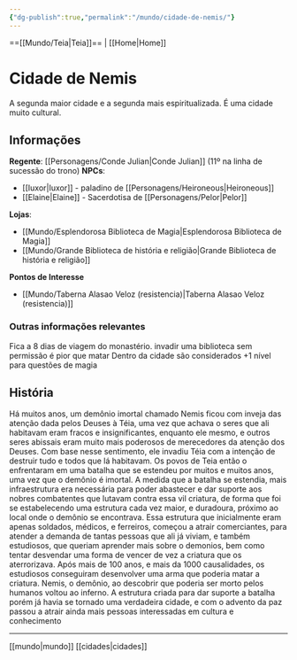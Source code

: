 ```yaml
---
{"dg-publish":true,"permalink":"/mundo/cidade-de-nemis/"}
---
```



==[[Mundo/Teia\|Teia]]== | [[Home\|Home]] 

# Cidade de Nemis
A segunda maior cidade e a segunda mais espiritualizada. É uma cidade muito cultural.

## Informações
**Regente**: [[Personagens/Conde Julian\|Conde Julian]] (11º na linha de sucessão do trono)
**NPCs**:
 - [[Iuxor\|Iuxor]] - paladino de [[Personagens/Heironeous\|Heironeous]]
 - [[Elaine\|Elaine]] - Sacerdotisa de [[Personagens/Pelor\|Pelor]] 

**Lojas**:
 - [[Mundo/Esplendorosa Biblioteca de Magia\|Esplendorosa Biblioteca de Magia]]
 - [[Mundo/Grande Biblioteca de história e religião\|Grande Biblioteca de história e religião]]

**Pontos de Interesse**
 - [[Mundo/Taberna Alasao Veloz (resistencia)\|Taberna Alasao Veloz (resistencia)]]

### Outras informações relevantes
Fica a 8 dias de viagem do monastério.
invadir uma biblioteca sem permissão é pior que matar
Dentro da cidade são considerados +1 nível para questões de magia

## História
Há muitos anos, um demônio imortal chamado Nemis ficou com inveja das atenção dada pelos Deuses à Téia, uma vez que achava o seres que ali habitavam eram fracos e insignificantes, enquanto ele mesmo, e outros seres abissais eram muito mais poderosos de merecedores da atenção dos Deuses.
Com base nesse sentimento, ele invadiu Téia com a intenção de destruir tudo e todos que lá habitavam.
Os povos de Teia então o enfrentaram em uma batalha que se estendeu por muitos e muitos anos, uma vez que o demônio é imortal.
A medida que a batalha se estendia, mais infraestrutura era necessária para poder abastecer e dar suporte aos nobres combatentes que lutavam contra essa vil criatura, de forma que foi se estabelecendo uma estrutura cada vez maior, e duradoura, próximo ao local onde o demônio se encontrava.
Essa estrutura que inicialmente eram apenas soldados, médicos, e ferreiros, começou a atrair comerciantes, para atender a demanda de tantas pessoas que ali já viviam, e também estudiosos, que queriam aprender mais sobre o demonios, bem como tentar desvendar uma forma de vencer de vez a criatura que os aterrorizava.
Após mais de 100 anos, e mais da 1000 causalidades, os estudiosos conseguiram desenvolver uma arma que poderia matar a criatura. 
Nemis, o demônio, ao descobrir que poderia ser morto pelos humanos voltou ao inferno.
A estrutura criada para dar suporte a batalha porém já havia se tornado uma verdadeira cidade, e com o advento da paz passou a atrair ainda mais pessoas interessadas em cultura e conhecimento

---
[[mundo\|mundo]] [[cidades\|cidades]] 